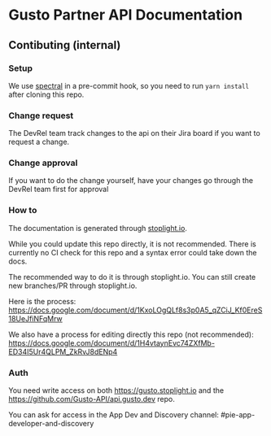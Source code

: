 # Gusto Partner API Documentation

## Contibuting (internal)

### Setup

We use [spectral](https://meta.stoplight.io/docs/spectral/ZG9jOjYx-overview) in a pre-commit hook, so you need to run `yarn install`  after cloning this repo.

### Change request

The DevRel team track changes to the api on their Jira board if you want to request a change.

### Change approval

If you want to do the change yourself, have your changes go through the DevRel team first for approval

### How to

The documentation is generated through [stoplight.io](gusto.stoplight.io).

While you could update this repo directly, it is not recommended. There is currently no CI check for this repo and a syntax error could take down the docs.

The recommended way to do it is through stoplight.io. You can still create new branches/PR through stoplight.io.


Here is the process: https://docs.google.com/document/d/1KxoLOgQLf8s3p0A5_qZCiJ_Kf0EreS18UeJfiNFqMrw

We also have a process for editing directly this repo (not recommended): https://docs.google.com/document/d/1H4vtaynEvc74ZXfMb-ED34I5Ur4QLPM_ZkRvJ8dENp4


### Auth

You need write access on both https://gusto.stoplight.io and the https://github.com/Gusto-API/api.gusto.dev repo.

You can ask for access in the App Dev and Discovery channel: #pie-app-developer-and-discovery
